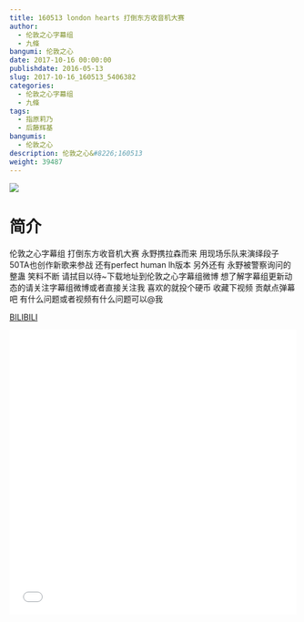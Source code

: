 ```yaml
---
title: 160513 london hearts 打倒东方收音机大赛
author: 
  - 伦敦之心字幕组
  - 九條
bangumi: 伦敦之心
date: 2017-10-16 00:00:00
publishdate: 2016-05-13
slug: 2017-10-16_160513_5406382
categories: 
  - 伦敦之心字幕组
  - 九條
tags: 
  - 指原莉乃
  - 后藤辉基
bangumis: 
  - 伦敦之心
description: 伦敦之心&#8226;160513
weight: 39487
---
```


![](https://i.imgur.com/QR7pjtn.jpg)

# 简介  
伦敦之心字幕组 打倒东方收音机大赛 永野携拉森而来 用现场乐队来演绎段子 50TA也创作新歌来参战 还有perfect human lh版本 另外还有 永野被警察询问的整蛊 笑料不断 请拭目以待~下载地址到伦敦之心字幕组微博 想了解字幕组更新动态的请关注字幕组微博或者直接关注我 喜欢的就投个硬币 收藏下视频 贡献点弹幕吧
有什么问题或者视频有什么问题可以@我

  [BILIBILI](https://www.bilibili.com/video/av5406382/)


  <iframe src="//www.bilibili.com/html/html5player.html?cid=8787824&aid=5406382" width="100%" height="500" frameborder="0" allowfullscreen="allowfullscreen"></iframe>

